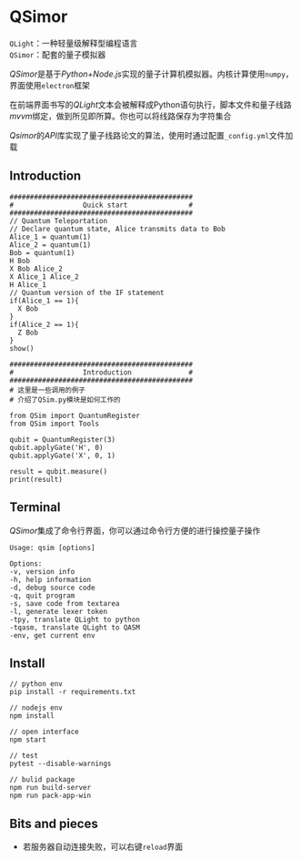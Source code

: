 # QSimor
`QLight`：一种轻量级解释型编程语言  
`QSimor`：配套的量子模拟器  

*QSimor*是基于*Python+Node.js*实现的量子计算机模拟器。内核计算使用`numpy`，界面使用`electron`框架

在前端界面书写的*QLight*文本会被解释成Python语句执行，脚本文件和量子线路*mvvm*绑定，做到所见即所算。你也可以将线路保存为字符集合

*Qsimor*的*API*库实现了量子线路论文的算法，使用时通过配置`_config.yml`文件加载

## Introduction
```
#############################################
#                 Quick start               #
#############################################
// Quantum Teleportation
// Declare quantum state, Alice transmits data to Bob
Alice_1 = quantum(1)
Alice_2 = quantum(1)
Bob = quantum(1)
H Bob
X Bob Alice_2
X Alice_1 Alice_2
H Alice_1
// Quantum version of the IF statement
if(Alice_1 == 1){
  X Bob
}
if(Alice_2 == 1){
  Z Bob
}
show()

#############################################
#                 Introduction              #
#############################################
# 这里是一些调用的例子
# 介绍了QSim.py模块是如何工作的

from QSim import QuantumRegister
from QSim import Tools

qubit = QuantumRegister(3)
qubit.applyGate('H', 0)
qubit.applyGate('X', 0, 1)

result = qubit.measure()
print(result)
```

## Terminal
*QSimor*集成了命令行界面，你可以通过命令行方便的进行操控量子操作
```
Usage: qsim [options]

Options:
-v, version info
-h, help information
-d, debug source code
-q, quit program
-s, save code from textarea
-l, generate lexer token
-tpy, translate QLight to python
-tqasm, translate QLight to QASM
-env, get current env
```

## Install
```
// python env
pip install -r requirements.txt

// nodejs env
npm install

// open interface
npm start

// test
pytest --disable-warnings  

// bulid package
npm run build-server
npm run pack-app-win
```

## Bits and pieces
* 若服务器自动连接失败，可以右键`reload`界面
